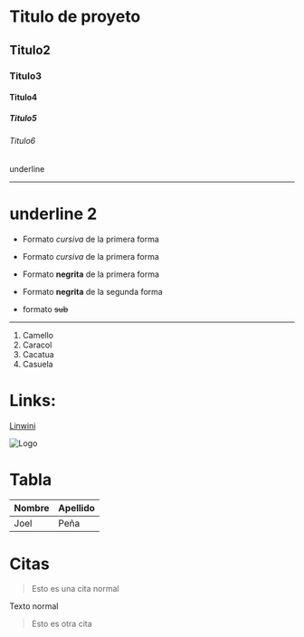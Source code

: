 # Titulo de proyeto
## Titulo2
### Titulo3
#### Titulo4
##### Titulo5
###### Titulo6

underline
_________________

underline 2
====================

- Formato *cursiva* de la primera forma
- Formato _cursiva_ de la primera forma

- Formato **negrita** de la primera forma
- Formato __negrita__ de la segunda forma

- formato ~~sub~~
_________________________
1. Camello
2. Caracol
3. Cacatua
4. Casuela

# Links:
<a href="https://github.com/JoelP2003/nuevo/edit/main/README.md">Linwini</a>

![Logo](https://i.pinimg.com/originals/89/8b/a8/898ba88dd483f7a85088006554ca5243.jpg)
# Tabla
| Nombre | Apellido|
|--------|---------|
| Joel | Peña |

# Citas
>Esto es una cita normal

Texto normal
 
>Esto es otra cita

